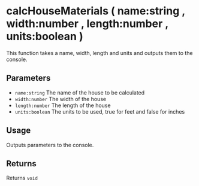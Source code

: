 # calcHouseMaterials ( name:string , width:number , length:number , units:boolean )

This function takes a name, width, length and units and outputs them to the console.

## Parameters

  - `name:string` The name of the house to be calculated
  - `width:number` The width of the house
  - `length:number` The length of the house
  - `units:boolean` The units to be used, true for feet and false for inches

## Usage

Outputs parameters to the console.

## Returns

Returns `void`